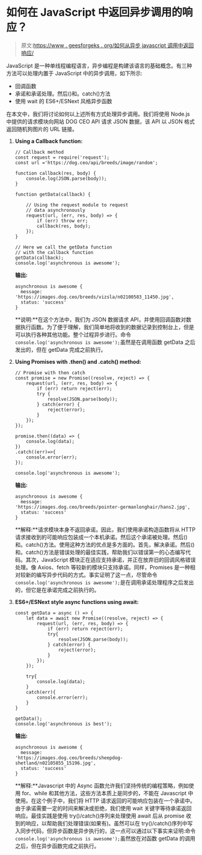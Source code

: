 # 如何在 JavaScript 中返回异步调用的响应？

> 原文:[https://www . geesforgeks . org/如何从异步 javascript 调用中返回响应/](https://www.geeksforgeeks.org/how-to-return-the-response-from-an-asynchronous-call-in-javascript/)

JavaScript 是一种单线程编程语言，异步编程是构建该语言的基础概念。有三种方法可以处理内置于 JavaScript 中的异步调用，如下所示:

*   回调函数
*   承诺和承诺处理。然后()和。catch()方法
*   使用 wait 的 ES6+/ESNext 风格异步函数

在本文中，我们将讨论如何以上述所有方式处理异步调用。我们将使用 Node.js 中提供的请求模块向网站 DOG CEO API 请求 JSON 数据，该 API 以 JSON 格式返回随机狗图片的 URL 链接。

1.  **Using a Callback function:**

    ```
    // Callback method
    const request = require('request');
    const url ='https://dog.ceo/api/breeds/image/random';

    function callback(res, body) { 
        console.log(JSON.parse(body));
    }

    function getData(callback) {

        // Using the request module to request
        // data asynchronously
        request(url, (err, res, body) => {
            if (err) throw err;
            callback(res, body);
        });
    }

    // Here we call the getData function
    // with the callback function 
    getData(callback);
    console.log('asynchronous is awesome');
    ```

    **输出:**

    ```
    asynchronous is awesome {
      message: 
    'https://images.dog.ceo/breeds/vizsla/n02100583_11450.jpg',  
      status: 'success'
    }

    ```

    **说明:**在这个方法中，我们为 JSON 数据请求 API，并使用回调函数对数据执行函数。为了便于理解，我们简单地将收到的数据记录到控制台上，但是可以执行各种其他功能。整个过程异步进行。命令`console.log('asynchronous is awesome');`虽然是在调用函数 getData 之后发出的，但在 getData 完成之前执行。

2.  **Using Promises with .then() and .catch() method:**

    ```
    // Promise with then catch
    const promise = new Promise((resolve, reject) => {
        request(url, (err, res, body) => {
            if (err) return reject(err);
            try {
                resolve(JSON.parse(body));
            } catch(error) {
                reject(error);
            }
        });
    });

    promise.then((data) => {
        console.log(data);
    })
    .catch((err)=>{
        console.error(err);
    });

    console.log('asynchronous is awesome');
    ```

    **输出:**

    ```
    asynchronous is awesome {
      message:
    'https://images.dog.ceo/breeds/pointer-germanlonghair/hans2.jpg',
      status: 'success'
    }

    ```

    **解释:**请求模块本身不返回承诺。因此，我们使用承诺构造函数将从 HTTP 请求接收到的可能响应包装成一个本机承诺。然后这个承诺被处理。然后()和。catch()方法。使用这种方法的优点是多方面的。首先，解决承诺。然后()和。catch()方法是错误处理的最佳实践，帮助我们以错误第一的心态编写代码。其次，JavaScript 模块正在适应支持承诺，并正在放弃旧的回调风格错误处理。像 Axios、fetch 等较新的模块只支持承诺。同样，Promises 是一种相对较新的编写异步代码的方式。事实证明了这一点，尽管命令`console.log('asynchronous is awesome');`是在调用承诺处理程序之后发出的，但它是在承诺完成之前执行的。

3.  **ES6+/ESNext style async functions using await:**

    ```
    const getData = async () => {
        let data = await new Promise((resolve, reject) => {
            request(url, (err, res, body) => {
                if (err) return reject(err);
                try{
                    resolve(JSON.parse(body));
                } catch(error) {
                    reject(error);
                }
            });
        });

        try{
            console.log(data);
        }
        catch(err){
            console.error(err);
        }
    }

    getData();
    console.log('asynchronous is best');
    ```

    **输出:**

    ```
    asynchronous is awesome {
      message: 
    'https://images.dog.ceo/breeds/sheepdog-shetland/n02105855_15196.jpg',
      status: 'success'
    }

    ```

    **解释:**Javascript 中的 Async 函数允许我们坚持传统的编程策略，例如使用 for、while 和其他方法，这些方法本质上是同步的，不能在 Javascript 中使用。在这个例子中，我们将 HTTP 请求返回的可能响应包装在一个承诺中。由于承诺需要一定的时间来解决或拒绝，我们使用 wait 关键字等待承诺返回响应。最佳实践是使用 try()/catch()序列来处理使用 await 后从 promise 收到的响应，以帮助我们处理错误(如果有)。虽然可以在 try()/catch()序列中写入同步代码，但异步函数是异步执行的，这一点可以通过以下事实来证明:命令`console.log('asynchronous is awesome');`虽然放在对函数 getData 的调用之后，但在异步函数完成之前执行。